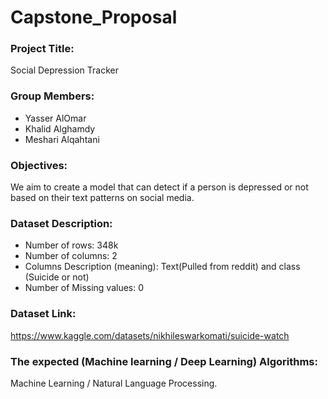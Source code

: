 # Capstone_Proposal


### Project Title:
Social Depression Tracker


### Group Members:
- Yasser AlOmar
- Khalid Alghamdy
- Meshari Alqahtani

### Objectives:
We aim to create a model that can detect if a person is depressed or not based on their text patterns on social media.
### Dataset Description:
- Number of rows: 348k
- Number of columns: 2
- Columns Description (meaning): Text(Pulled from reddit) and class (Suicide or not)
- Number of Missing values: 0


### Dataset Link: 
https://www.kaggle.com/datasets/nikhileswarkomati/suicide-watch

### The expected (Machine learning / Deep Learning) Algorithms:
Machine Learning / Natural Language Processing.

